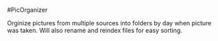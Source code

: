 #PicOrganizer

Orginize pictures from multiple sources into folders by day when picture was taken. Will also rename and reindex files for easy sorting.
